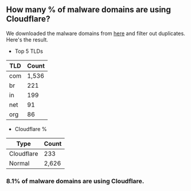 ## How many % of malware domains are using Cloudflare?


We downloaded the malware domains from [here](https://urlhaus.abuse.ch) and filter out duplicates.
Here's the result.


[//]: # (start replacement)


- Top 5 TLDs

| TLD | Count |
| --- | --- |
| com | 1,536 |
| br | 221 |
| in | 199 |
| net | 91 |
| org | 86 |


- Cloudflare %

| Type | Count |
| --- | --- |
| Cloudflare | 233 |
| Normal | 2,626 |


### 8.1% of malware domains are using Cloudflare.
